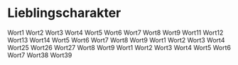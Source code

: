 # Lieblingscharakter

Wort1 Wort2 Wort3 Wort4 Wort5 Wort6 Wort7 Wort8 Wort9 
Wort11 Wort12 Wort13 Wort14 Wort5 Wort6 Wort7 Wort8 Wort9 
Wort1 Wort2 Wort3 Wort4 Wort25 Wort26 Wort27 Wort8 Wort9 
Wort1 Wort2 Wort3 Wort4 Wort5 Wort6 Wort7 Wort38 Wort39 
